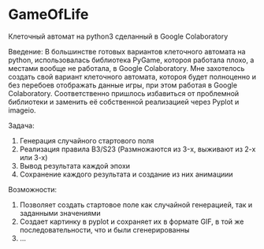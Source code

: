 # GameOfLife
Клеточный автомат на python3 сделанный в Google Colaboratory

Введение:
В большинстве готовых вариантов клеточного автомата на python, использовалась библиотека PyGame, котороя работала плохо, а местами вообще не работала, в Google Colaboratory. Мне захотелось создать свой вариант клеточного автомата, котороя будет полноценно и без перебоев отображать данные игры, при этом работая в Google Colaboratory. Соответственно пришлось избавиться от проблемной библиотеки и заменить её собственной реализацией через Pyplot и imageio. 

Задача:
1. Генерация случайного стартового поля
2. Реализация правила B3/S23 (Размножаются из 3-x, выживают из 2-х или 3-х)
3. Вывод результата каждой эпохи
4. Сохранение каждого результата и создание из них анимациии

Возможности:
1. Позволяет создать стартовое поле как случайной генерацией, так и заданными значениями
1. Создает картинку в pyplot и сохраняет их в формате GIF, в той же последовательности, что и были сгенерированны
1. ...
